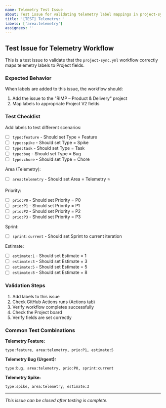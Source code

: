 ```yaml
---
name: Telemetry Test Issue
about: Test issue for validating telemetry label mappings in project-sync workflow
title: '[TEST] Telemetry: '
labels: ['area:telemetry']
assignees: ''
---
```


## Test Issue for Telemetry Workflow

This is a test issue to validate that the `project-sync.yml` workflow correctly maps telemetry labels to Project fields.

### Expected Behavior

When labels are added to this issue, the workflow should:
1. Add the issue to the "RIMP – Product & Delivery" project
2. Map labels to appropriate Project V2 fields

### Test Checklist

Add labels to test different scenarios:

- [ ] `type:feature` - Should set Type = Feature
- [ ] `type:spike` - Should set Type = Spike  
- [ ] `type:task` - Should set Type = Task
- [ ] `type:bug` - Should set Type = Bug
- [ ] `type:chore` - Should set Type = Chore

Area (Telemetry):
- [ ] `area:telemetry` - Should set Area = Telemetry ⭐

Priority:
- [ ] `prio:P0` - Should set Priority = P0
- [ ] `prio:P1` - Should set Priority = P1
- [ ] `prio:P2` - Should set Priority = P2
- [ ] `prio:P3` - Should set Priority = P3

Sprint:
- [ ] `sprint:current` - Should set Sprint to current iteration

Estimate:
- [ ] `estimate:1` - Should set Estimate = 1
- [ ] `estimate:3` - Should set Estimate = 3
- [ ] `estimate:5` - Should set Estimate = 5
- [ ] `estimate:8` - Should set Estimate = 8

### Validation Steps

1. Add labels to this issue
2. Check GitHub Actions runs (Actions tab)
3. Verify workflow completes successfully
4. Check the Project board
5. Verify fields are set correctly

### Common Test Combinations

**Telemetry Feature:**
```
type:feature, area:telemetry, prio:P1, estimate:5
```

**Telemetry Bug (Urgent):**
```
type:bug, area:telemetry, prio:P0, sprint:current
```

**Telemetry Spike:**
```
type:spike, area:telemetry, estimate:3
```

---
*This issue can be closed after testing is complete.*
